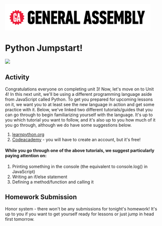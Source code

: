![](/ga_cog.png)

# Python Jumpstart!

![](https://devblogs.microsoft.com/python/wp-content/uploads/sites/12/2018/08/pythonfeature.png)

## Activity

Congratulations everyone on completing unit 3! Now, let's move on to Unit 4! In this next unit, we'll be using a different programming language aside from JavaScript called Python. To get you prepared for upcoming lessons on it, we want you to at least see the new language in action and get some practice with it. Below, we've linked two different tutorials/guides that you can go through to begin familiarizing yourself with the language. It's up to you which tutorial you want to follow, and it's also up to you how much of it you go through, although we do have some suggestions below.

1. [learnpython.org](https://www.learnpython.org/)
1. [Codeacademy](https://www.codecademy.com/learn/learn-python) - you will have to create an account, but it's free!

#### While you go through one of the above tutorials, we suggest particularly paying attention on:

1. Printing something in the console (the equivalent to console.log() in JavaScript)
1. Writing an if/else statement
1. Defining a method/function and calling it

## Homework Submission

Honor system - there won't be any submissions for tonight's homework! It's up to you if you want to get yourself ready for lessons or just jump in head first tomorrow.
